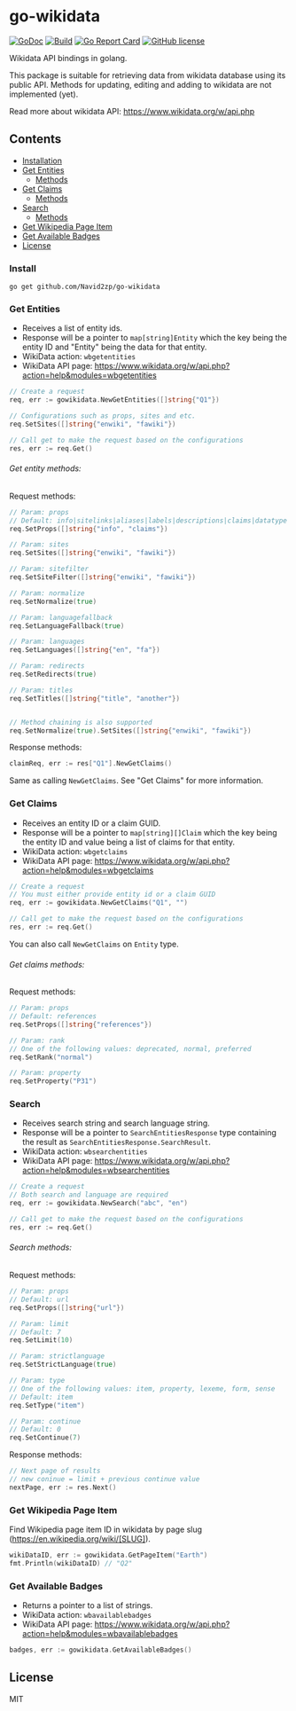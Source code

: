 # go-wikidata

[![GoDoc](https://godoc.org/github.com/Navid2zp/go-wikidata?status.svg)](https://pkg.go.dev/github.com/Navid2zp/go-wikidata?tab=doc)
[![Build](https://img.shields.io/github/workflow/status/Navid2zp/go-wikidata/Test)](https://github.com/Navid2zp/go-wikidata/actions/workflows/go.yml)
[![Go Report Card](https://goreportcard.com/badge/github.com/Navid2zp/go-wikidata)](https://goreportcard.com/report/github.com/Navid2zp/go-wikidata)
[![GitHub license](https://img.shields.io/github/license/Navid2zp/go-wikidata.svg)](https://github.com/Navid2zp/go-wikidata/blob/master/LICENSE)


Wikidata API bindings in golang.

This package is suitable for retrieving data from wikidata database using its public API.
Methods for updating, editing and adding to wikidata are not implemented (yet).

Read more about wikidata API: https://www.wikidata.org/w/api.php

## Contents

- [Installation](#install)
- [Get Entities](#get-entities)
    - [Methods](#get-entity-methods)
- [Get Claims](#get-claims)
    - [Methods](#get-claims-methods)
- [Search](#search)
    - [Methods](#search-methods)
- [Get Wikipedia Page Item](#get-wikipedia-page-item)
- [Get Available Badges](#get-available-badges)
- [License](#license)


### Install
```
go get github.com/Navid2zp/go-wikidata
```


### Get Entities

- Receives a list of entity ids.
- Response will be a pointer to `map[string]Entity` which the key being the entity ID and "Entity" being the data for that entity.
- WikiData action: `wbgetentities`
- WikiData API page: https://www.wikidata.org/w/api.php?action=help&modules=wbgetentities
```go
// Create a request
req, err := gowikidata.NewGetEntities([]string{"Q1"})

// Configurations such as props, sites and etc.
req.SetSites([]string{"enwiki", "fawiki"})

// Call get to make the request based on the configurations
res, err := req.Get()
```

###### Get entity methods:

Request methods:

```go
// Param: props
// Default: info|sitelinks|aliases|labels|descriptions|claims|datatype
req.SetProps([]string{"info", "claims"})

// Param: sites
req.SetSites([]string{"enwiki", "fawiki"})

// Param: sitefilter
req.SetSiteFilter([]string{"enwiki", "fawiki"})

// Param: normalize
req.SetNormalize(true)

// Param: languagefallback
req.SetLanguageFallback(true)

// Param: languages
req.SetLanguages([]string{"en", "fa"})

// Param: redirects
req.SetRedirects(true)

// Param: titles
req.SetTitles([]string{"title", "another"})


// Method chaining is also supported
req.SetNormalize(true).SetSites([]string{"enwiki", "fawiki"})
```

Response methods:
```go
claimReq, err := res["Q1"].NewGetClaims()
```

Same as calling `NewGetClaims`. See "Get Claims" for more information.


### Get Claims

- Receives an entity ID or a claim GUID.
- Response will be a pointer to `map[string][]Claim` which the key being the entity ID and value being a list of claims for that entity.
- WikiData action: `wbgetclaims`
- WikiData API page: https://www.wikidata.org/w/api.php?action=help&modules=wbgetclaims

```go
// Create a request
// You must either provide entity id or a claim GUID
req, err := gowikidata.NewGetClaims("Q1", "")

// Call get to make the request based on the configurations
res, err := req.Get()
```

You can also call `NewGetClaims` on `Entity` type.

###### Get claims methods:

Request methods:

```go
// Param: props
// Default: references
req.SetProps([]string{"references"})

// Param: rank
// One of the following values: deprecated, normal, preferred
req.SetRank("normal")

// Param: property
req.SetProperty("P31")
```

### Search

- Receives search string and search language string.
- Response will be a pointer to `SearchEntitiesResponse` type containing the result as `SearchEntitiesResponse.SearchResult`.
- WikiData action: `wbsearchentities`
- WikiData API page: https://www.wikidata.org/w/api.php?action=help&modules=wbsearchentities

```go
// Create a request
// Both search and language are required
req, err := gowikidata.NewSearch("abc", "en")

// Call get to make the request based on the configurations
res, err := req.Get()
```

###### Search methods:

Request methods:

```go
// Param: props
// Default: url
req.SetProps([]string{"url"})

// Param: limit
// Default: 7
req.SetLimit(10)

// Param: strictlanguage
req.SetStrictLanguage(true)

// Param: type
// One of the following values: item, property, lexeme, form, sense
// Default: item
req.SetType("item")

// Param: continue
// Default: 0
req.SetContinue(7)
```

Response methods:
```go
// Next page of results
// new coninue = limit + previous continue value
nextPage, err := res.Next()
```

### Get Wikipedia Page Item

Find Wikipedia page item ID in wikidata by page slug (https://en.wikipedia.org/wiki/[SLUG]).

```go
wikiDataID, err := gowikidata.GetPageItem("Earth")
fmt.Println(wikiDataID) // "Q2"
```



### Get Available Badges

- Returns a pointer to a list of strings.
- WikiData action: `wbavailablebadges`
- WikiData API page: https://www.wikidata.org/w/api.php?action=help&modules=wbavailablebadges

```go
badges, err := gowikidata.GetAvailableBadges()
```

License
----

MIT
